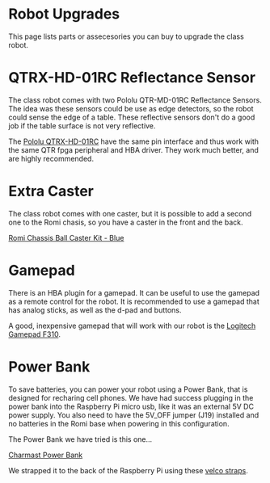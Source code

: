 # Robot Upgrades

This page lists parts or assecesories you can buy to upgrade the class robot.

# QTRX-HD-01RC Reflectance Sensor

The class robot comes with two Pololu QTR-MD-01RC Reflectance Sensors.
The idea was these sensors could be use as edge detectors, so the robot
could sense the edge of a table.  These reflective sensors don't 
do a good job if the table surface is not very reflective.

The [Pololu QTRX-HD-01RC](https://www.pololu.com/product/4301) 
have the same pin interface and thus work with the same
QTR fpga peripheral and HBA driver.  They work much better,
and are highly recommended.

# Extra Caster

The class robot comes with one caster, but it is possible to add
a second one to the Romi chasis, so you have a caster in the front
and the back.

[Romi Chassis Ball Caster Kit - Blue](https://www.pololu.com/product/3536)

# Gamepad

There is an HBA plugin for a gamepad.  It can be useful to use
the gamepad as a remote control for the robot.  It is recommended
to use a gamepad that has analog sticks, as well as the d-pad and buttons.

A good, inexpensive gamepad that will work with our robot is the
[Logitech Gamepad F310](https://www.amazon.com/gp/product/B003VAHYQY).

# Power Bank

To save batteries, you can power your robot using a Power Bank, that 
is designed for recharing cell phones.  We have had success plugging 
in the power bank into the Raspberry Pi micro usb, 
like it was an external 5V DC power supply. You also need to have
the 5V_OFF jumper (J19) installed and no batteries in the Romi
base when powering in this configuration.

The Power Bank we have tried is this one...

[Charmast Power Bank](https://www.amazon.com/gp/product/B07L931FCY)

We strapped it to the back of the Raspberry Pi using these 
[velco straps](https://www.amazon.com/dp/B00O9VKVFK).





